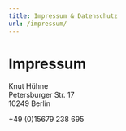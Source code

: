 ```yaml
---
title: Impressum & Datenschutz
url: /impressum/
---
```

# Impressum

Knut Hühne  
Petersburger Str. 17  
10249 Berlin  

+49 (0)15679 238 695

